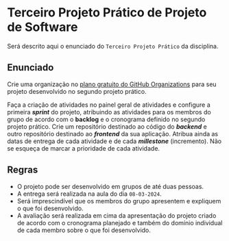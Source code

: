 # Terceiro Projeto Prático de Projeto de Software

Será descrito aqui o enunciado do ``Terceiro Projeto Prático`` da disciplina.

## Enunciado

Crie uma organização no [plano gratuito do GitHub Organizations](https://github.com/account/organizations/new) para seu projeto desenvolvido no segundo projeto prático.

Faça a criação de atividades no painel geral de atividades e configure a primeira ***sprint*** do projeto, atribuindo as atividades para os membros do grupo de acordo com o **backlog** e o cronograma definido no segundo projeto prático. Crie um repositório destinado ao código do ***backend*** e outro repositório destinado ao ***frontend*** da sua aplicação. Atribua ainda as datas de entrega de cada atividade e de cada ***millestone*** (incremento). Não se esqueça de marcar a prioridade de cada atividade.  

## Regras

- O projeto pode ser desenvolvido em grupos de até duas pessoas. 
- A entrega será realizada na aula do dia ``08-03-2024``. 
- Será imprescindível que os membros do grupo apresentem e expliquem o que foi desenvolvido.
- A avaliação será realizada em cima da apresentação do projeto criado de acordo com o cronograma planejado e também do domínio individual de cada membro sobre o que foi desenvolvido.